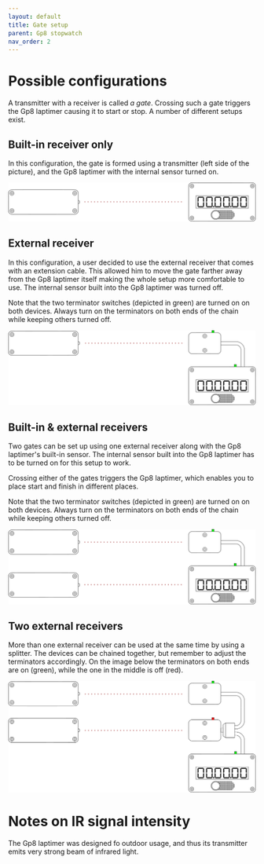 ```yaml
---
layout: default
title: Gate setup
parent: Gp8 stopwatch
nav_order: 2
---
```

# Possible configurations
A transmitter with a receiver is called *a gate*. Crossing such a gate triggers the Gp8 laptimer causing it to start or stop. A number of different setups exist.

## Built-in receiver only
In this configuration, the gate is formed using a transmitter (left side of the picture), and the Gp8 laptimer with the internal sensor turned on. 

![Gate TX RX](gate-tx-rx.png)

## External receiver
In this configuration, a user decided to use the external receiver that comes with an extension cable. This allowed him to move the gate farther away from the Gp8 laptimer itself making the whole setup more comfortable to use. The internal sensor built into the Gp8 laptimer was turned off.

Note that the two terminator switches (depicted in green) are turned on on both devices. Always turn on the terminators on both ends of the chain while keeping others turned off. 

![Gate TX RX](gate-tx-mrx.png)

## Built-in & external receivers
Two gates can be set up using one external receiver along with the Gp8 laptimer's built-in sensor. The internal sensor built into the Gp8 laptimer has to be turned on for this setup to work.

Crossing either of the gates triggers the Gp8 laptimer, which enables you to place start and finish in different places. 

Note that the two terminator switches (depicted in green) are turned on on both devices. Always turn on the terminators on both ends of the chain while keeping others turned off. 

![Gate TX RX](gate-tx-mrx-tx-rx.png)

## Two external receivers
More than one external receiver can be used at the same time by using a splitter. The devices can be chained together, but remember to adjust the terminators accordingly. On the image below the terminators on both ends are on (green), while the one in the middle is off (red).

![Gate TX RX](gate-tx-mrx-tx-mrx.png)

# Notes on IR signal intensity
The Gp8 laptimer was designed fo outdoor usage, and thus its transmitter emits very strong beam of infrared light. 